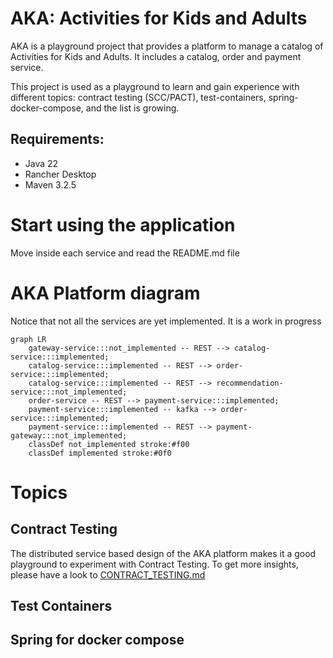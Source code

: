 # AKA: Activities for Kids and Adults

AKA is a playground project that provides a platform to manage a catalog of Activities for Kids and Adults. It includes a catalog, order and payment service.

This project is used as a playground to learn and gain experience with different topics: contract testing (SCC/PACT), test-containers, spring-docker-compose, and the list is growing. 

## Requirements:
- Java 22
- Rancher Desktop
- Maven 3.2.5

# Start using the application

Move inside each service and read the README.md file

# AKA Platform diagram

Notice that not all the services are yet implemented. It is a work in progress

```mermaid
graph LR
    gateway-service:::not_implemented -- REST --> catalog-service:::implemented;
    catalog-service:::implemented -- REST --> order-service:::implemented;
    catalog-service:::implemented -- REST --> recommendation-service:::not_implemented;
    order-service -- REST --> payment-service:::implemented;
    payment-service:::implemented -- kafka --> order-service:::implemented;
    payment-service:::implemented -- REST --> payment-gateway:::not_implemented;
    classDef not_implemented stroke:#f00
    classDef implemented stroke:#0f0
```

# Topics

## Contract Testing

The distributed service based design of the AKA platform makes it a good playground to experiment with Contract Testing. To get more insights, please have a look to [CONTRACT_TESTING.md](.doc/CONTRACT_TESTING.md)

## Test Containers

## Spring for docker compose